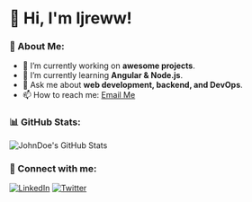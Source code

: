 # 👋 Hi, I'm Ijreww!

### 🚀 About Me:
- 🔭 I’m currently working on **awesome projects**.
- 🌱 I’m currently learning **Angular & Node.js**.
- 💬 Ask me about **web development, backend, and DevOps**.
- 📫 How to reach me: [Email Me](ihzrafahrullizian@gmail.com)

### 📊 GitHub Stats:
![JohnDoe's GitHub Stats](https://github-readme-stats.vercel.app/api?username=johnDoe&show_icons=true&theme=radical)

### 📡 Connect with me:
[![LinkedIn](https://img.shields.io/badge/-LinkedIn-blue?style=flat&logo=linkedin)](https://linkedin.com/in/johndoe)
[![Twitter](https://img.shields.io/badge/-Twitter-blue?style=flat&logo=twitter)](https://twitter.com/johndoe)

